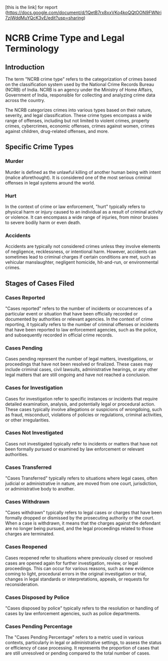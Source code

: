 [this is the link] for report (https://docs.google.com/document/d/1QetB7rx8xxVKo4koQQtOON9FWNri7zjWddMuYQcK3vE/edit?usp=sharing)

# NCRB Crime Type and Legal Terminology

## Introduction

The term "NCRB crime type" refers to the categorization of crimes based on the classification system used by the National Crime Records Bureau (NCRB) of India. NCRB is an agency under the Ministry of Home Affairs, Government of India, responsible for collecting and analyzing crime data across the country. 

The NCRB categorizes crimes into various types based on their nature, severity, and legal classification. These crime types encompass a wide range of offenses, including but not limited to violent crimes, property crimes, cybercrimes, economic offenses, crimes against women, crimes against children, drug-related offenses, and more.

## Specific Crime Types

### Murder

Murder is defined as the unlawful killing of another human being with intent (malice aforethought). It is considered one of the most serious criminal offenses in legal systems around the world.

### Hurt

In the context of crime or law enforcement, "hurt" typically refers to physical harm or injury caused to an individual as a result of criminal activity or violence. It can encompass a wide range of injuries, from minor bruises to severe bodily harm or even death.

### Accidents

Accidents are typically not considered crimes unless they involve elements of negligence, recklessness, or intentional harm. However, accidents can sometimes lead to criminal charges if certain conditions are met, such as vehicular manslaughter, negligent homicide, hit-and-run, or environmental crimes.

## Stages of Cases Filed

### Cases Reported

"Cases reported" refers to the number of incidents or occurrences of a particular event or situation that have been officially recorded or documented by authorities or relevant agencies. In the context of crime reporting, it typically refers to the number of criminal offenses or incidents that have been reported to law enforcement agencies, such as the police, and subsequently recorded in official crime records.

### Cases Pending

Cases pending represent the number of legal matters, investigations, or proceedings that have not been resolved or finalized. These cases may include criminal cases, civil lawsuits, administrative hearings, or any other legal matters that are still ongoing and have not reached a conclusion.

### Cases for Investigation

Cases for investigation refer to specific instances or incidents that require detailed examination, analysis, and potentially legal or procedural action. These cases typically involve allegations or suspicions of wrongdoing, such as fraud, misconduct, violations of policies or regulations, criminal activities, or other irregularities.

### Cases Not Investigated

Cases not investigated typically refer to incidents or matters that have not been formally pursued or examined by law enforcement or relevant authorities.

### Cases Transferred

"Cases Transferred" typically refers to situations where legal cases, often judicial or administrative in nature, are moved from one court, jurisdiction, or administrative body to another.

### Cases Withdrawn

"Cases withdrawn" typically refers to legal cases or charges that have been formally dropped or dismissed by the prosecuting authority or the court. When a case is withdrawn, it means that the charges against the defendant are no longer being pursued, and the legal proceedings related to those charges are terminated.

### Cases Reopened

Cases reopened refer to situations where previously closed or resolved cases are opened again for further investigation, review, or legal proceedings. This can occur for various reasons, such as new evidence coming to light, procedural errors in the original investigation or trial, changes in legal standards or interpretations, appeals, or requests for reconsideration.

### Cases Disposed by Police

"Cases disposed by police" typically refers to the resolution or handling of cases by law enforcement agencies, such as police departments.

### Cases Pending Percentage

The "Cases Pending Percentage" refers to a metric used in various contexts, particularly in legal or administrative settings, to assess the status or efficiency of case processing. It represents the proportion of cases that are still unresolved or pending compared to the total number of cases.

